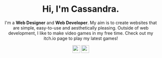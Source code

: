 <div align="center">

  <h1>Hi, I'm Cassandra.</h1>
  <p>I'm a <b>Web Designer</b> and <b>Web Developer</b>. My aim is to create websites that are simple, easy-to-use and aesthetically pleasing. Outside of web development, I like to make video games in my free time. Check out my itch.io page to play my latest games!</p>
  <a href="https://cassandracarlos.itch.io/"><img src="https://img.shields.io/badge/itch.io-%23E4405F.svg?&style=for-the-badge&logo=itch.io&logoColor=white" height=25 /></a> <!--<a href="https://cassandracarlos.com/"><img src="https://img.shields.io/badge/portfolio-%231DA1F2.svg?&style=for-the-badge&logo=wordpress&logoColor=white" height=25 /></a>--> <a href="https://www.linkedin.com/in/cassandracarlos/"><img src="https://img.shields.io/badge/linkedin-%230077B5.svg?&style=for-the-badge&logo=linkedin&logoColor=white" height=25 /></a>
  
</div>
